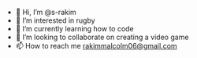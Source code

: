 - 👋 Hi, I’m @s-rakim
- 👀 I’m interested in rugby
- 🌱 I’m currently learning how to code
- 💞️ I’m looking to collaborate on creating a video game
- 📫 How to reach me rakimmalcolm06@gmail.com

<!---
s-rakim/s-rakim is a ✨ special ✨ repository because its `README.md` (this file) appears on your GitHub profile.
You can click the Preview link to take a look at your changes.
--->
